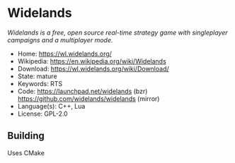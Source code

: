 # Widelands

_Widelands is a free, open source real-time strategy game with singleplayer campaigns and a multiplayer mode._

- Home: https://wl.widelands.org/
- Wikipedia: https://en.wikipedia.org/wiki/Widelands
- Download: https://wl.widelands.org/wiki/Download/
- State: mature
- Keywords: RTS 
- Code: https://launchpad.net/widelands (bzr) https://github.com/widelands/widelands (mirror)
- Language(s): C++, Lua
- License: GPL-2.0

## Building

Uses CMake

